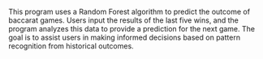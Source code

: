 This program uses a Random Forest algorithm to predict the outcome of baccarat games. Users input the results of the last five wins, and the program analyzes this data to provide a prediction for the next game. The goal is to assist users in making informed decisions based on pattern recognition from historical outcomes.
